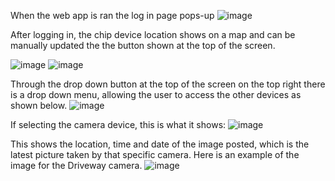 When the web app is ran the log in page pops-up
![image](https://github.com/Emu55/Smart-Home-App/assets/94719071/7553acd2-4b8b-4a8c-a8ac-b1d2f8d8a17f)

After logging in, the chip device location shows on a map and can be manually updated the the button shown at the top of the screen.

![image](https://github.com/Emu55/Smart-Home-App/assets/94719071/ef9c27d7-a882-4906-90f9-30b5abe16232)
![image](https://github.com/Emu55/Smart-Home-App/assets/94719071/95dd9ed0-deff-463d-808a-6913f1c49cb6)

Through the drop down button at the top of the screen on the top right there is a drop down menu, allowing the user to access the other devices as shown below.
![image](https://github.com/Emu55/Smart-Home-App/assets/94719071/1c2fabc7-4337-4ab1-b237-3015758eac7e)

If selecting the camera device, this is what it shows:
![image](https://github.com/Emu55/Smart-Home-App/assets/94719071/2b75340b-54d7-4d79-82d9-5b34402aecbb)

This shows the location, time and date of the image posted, which is the latest picture taken by that specific camera.
Here is an example of the image for the Driveway camera.
![image](https://github.com/Emu55/Smart-Home-App/assets/94719071/ee02e2be-485c-4599-8b20-3ff0e25c1de0)
